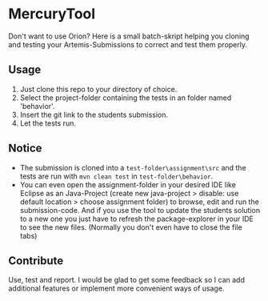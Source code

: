 # MercuryTool
Don't want to use Orion?
Here is a small batch-skript helping you cloning and testing your Artemis-Submissions to correct and test them properly.

## Usage
1. Just clone this repo to your directory of choice.
2. Select the project-folder containing the tests in an folder named 'behavior'.
3. Insert the git link to the students submission.
4. Let the tests run.

## Notice
- The submission is cloned into a `test-folder\assignment\src` and the tests are run with `mvn clean test` in `test-folder\behavior`.
- You can even open the assignment-folder in your desired IDE like Eclipse as an Java-Project (create new java-project > disable: use default location > choose assignment folder) to browse, edit and run the submission-code. And if you use the tool to update the students solution to a new one you just have to refresh the package-explorer in your IDE to see the new files. (Normally you don't even have to close the file tabs)

## Contribute
Use, test and report. 
I would be glad to get some feedback so I can add additional features or implement more convenient ways of usage.